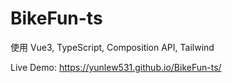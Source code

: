 # BikeFun-ts

使用 Vue3, TypeScript, Composition API, Tailwind

Live Demo: https://yunlew531.github.io/BikeFun-ts/

